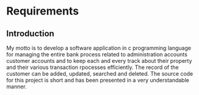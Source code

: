 # Requirements

## Introduction

My motto is to develop a software application in c programming language for managing the entire bank process related to administration accounts customer accounts and to keep each and every track about their property and their various transaction rpocesses efficiently. The record of the customer can be added, updated, searched and deleted. The source code for this project is short and has been presented in a very understandable manner.


